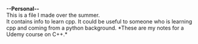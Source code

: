 **--Personal--**  
This is a file I made over the summer.  
It contains info to learn cpp. It could be useful to someone who is learning cpp and coming from a python background. 
\*These are my notes for a Udemy course on C++.\*
